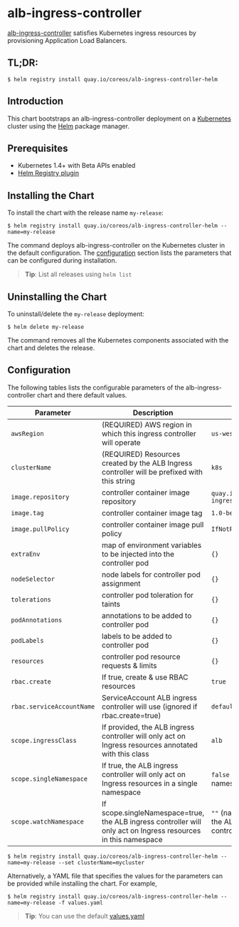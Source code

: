 # alb-ingress-controller

[alb-ingress-controller](https://github.com/kubernetes-sigs/aws-alb-ingress-controller) satisfies Kubernetes ingress resources by provisioning Application Load Balancers.

## TL;DR:

```console
$ helm registry install quay.io/coreos/alb-ingress-controller-helm
```

## Introduction

This chart bootstraps an alb-ingress-controller deployment on a [Kubernetes](http://kubernetes.io) cluster using the [Helm](https://helm.sh) package manager.

## Prerequisites

- Kubernetes 1.4+ with Beta APIs enabled
- [Helm Registry plugin](https://github.com/app-registry/helm-plugin)

## Installing the Chart

To install the chart with the release name `my-release`:

```console
$ helm registry install quay.io/coreos/alb-ingress-controller-helm --name=my-release
```

The command deploys alb-ingress-controller on the Kubernetes cluster in the default configuration. The [configuration](#configuration) section lists the parameters that can be configured during installation.

> **Tip**: List all releases using `helm list`

## Uninstalling the Chart

To uninstall/delete the `my-release` deployment:

```console
$ helm delete my-release
```

The command removes all the Kubernetes components associated with the chart and deletes the release.

## Configuration

The following tables lists the configurable parameters of the alb-ingress-controller chart and there default values.

| Parameter                 | Description                                                                                                    | Default                                        |
| ------------------------- | -------------------------------------------------------------------------------------------------------------- | ---------------------------------------------- |
| `awsRegion`               | (REQUIRED) AWS region in which this ingress controller will operate                                            | `us-west-1`                                    |
| `clusterName`             | (REQUIRED) Resources created by the ALB Ingress controller will be prefixed with this string                   | `k8s`                                          |
| `image.repository`        | controller container image repository                                                                          | `quay.io/coreos/alb-ingress-controller`        |
| `image.tag`               | controller container image tag                                                                                 | `1.0-beta.7`                                   |
| `image.pullPolicy`        | controller container image pull policy                                                                         | `IfNotPresent`                                 |
| `extraEnv`                | map of environment variables to be injected into the controller pod                                            | `{}`                                           |
| `nodeSelector`            | node labels for controller pod assignment                                                                      | `{}`                                           |
| `tolerations`             | controller pod toleration for taints                                                                           | `{}`                                           |
| `podAnnotations`          | annotations to be added to controller pod                                                                      | `{}`                                           |
| `podLabels`               | labels to be added to controller pod                                                                           | `{}`                                           |
| `resources`               | controller pod resource requests & limits                                                                      | `{}`                                           |
| `rbac.create`             | If true, create & use RBAC resources                                                                           | `true`                                         |
| `rbac.serviceAccountName` | ServiceAccount ALB ingress controller will use (ignored if rbac.create=true)                                   | `default`                                      |
| `scope.ingressClass`      | If provided, the ALB ingress controller will only act on Ingress resources annotated with this class           | `alb`                                          |
| `scope.singleNamespace`   | If true, the ALB ingress controller will only act on Ingress resources in a single namespace                   | `false` (watch all namespaces)                 |
| `scope.watchNamespace`    | If scope.singleNamespace=true, the ALB ingress controller will only act on Ingress resources in this namespace | `""` (namespace of the ALB ingress controller) |

```console
$ helm registry install quay.io/coreos/alb-ingress-controller-helm --name=my-release --set clusterName=mycluster
```

Alternatively, a YAML file that specifies the values for the parameters can be provided while installing the chart. For example,

```console
$ helm registry install quay.io/coreos/alb-ingress-controller-helm --name=my-release -f values.yaml
```

> **Tip**: You can use the default [values.yaml](values.yaml)

